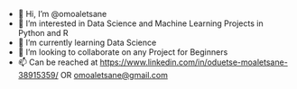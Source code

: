 - 👋 Hi, I’m @omoaletsane
- 👀 I’m interested in Data Science and Machine Learning Projects in Python and R
- 🌱 I’m currently learning Data Science
- 💞️ I’m looking to collaborate on any Project for Beginners
- 📫 Can be reached at https://www.linkedin.com/in/oduetse-moaletsane-38915359/ OR omoaletsane@gmail.com

<!---
omoaletsane/omoaletsane is a ✨ special ✨ repository because its `README.md` (this file) appears on your GitHub profile.
You can click the Preview link to take a look at your changes.
--->
